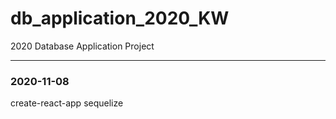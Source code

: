 # db_application_2020_KW
2020 Database Application Project

____________________________________________
### 2020-11-08 
create-react-app
sequelize